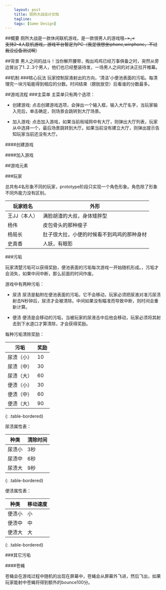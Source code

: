 ```yaml
---
    layout: post
    title: 厕所大战设计文档
    tagline: 
    tags: [Game Design]
---
```


##概要
厕所大战是一款休闲联机游戏，是一款很男人的游戏哦~~~>_<<br>
支持2-4人联机游戏，游戏平台暂定为PC（我是很想坐iphone,winphone，不过我没设备测试啊~~）

##背景
男人之间的战斗！当你解开腰带，掏出鸡鸡已经万事俱备之时，突然从旁边冒出了1..2..3个男人，他们也已经整装待发，一场男人之间的对决正拉开帷幕。

##机制
###核心玩法
玩家控制尿液射出的方向，‘清洁’小便池表面的污垢。每清理完一块污垢能得到相应的分数。时间结束（膀胱放空）后看谁的分数最多。

##游戏流程
###主菜单
主菜单只有两个选项：

- 创建游戏:
		点击创建游戏选项，会弹出一个输入框，输入大厅名字，当玩家输入完后，单击确定，则场景会跳转到大厅场景。

- 加入游戏:
		点击加入游戏，如果当前局域网中有大厅，则弹出大厅列表，玩家从中选择一个，最后场景跳转到大厅。如果当前没有建立大厅，则弹出提示告知玩家当前还没有大厅。




####创建游戏


####加入游戏


##游戏元素

###玩家

总共有4名形象不同的玩家，prototype阶段只实现一个角色形象。角色除了形象不同外能力没有区别。

玩家姓名    |外形    |
----------- |--------|
王JJ（本人）|满脸胡渣的大叔，身体矮胖型|
杨伟        |皮包骨头的那种瘦子 				  |
杨局长      |肚子很大拉，小便的时候看不到鸡鸡的那种身材|
史真香      |人妖，有眼影

###污垢

玩家清楚污垢可以获得奖励，便池表面的污垢每次游戏一开始随机形成。，污垢才会消失，如果中间中断，那么前面的时间作废。

游戏中有两种污垢：

- 尿渍 尿渍是黏附在便池表面的污垢，它不会移动，玩家必须把尿液对准污尿渍射击N秒钟后，尿渍才会被清除。中间如果没有瞄准而导致中断，则时间会重新计算。

- 便渍 便渍是会移动的污垢，当被玩家的尿液击中后他会移动，玩家必须将其射击到下水道口才算清除，才会获得奖励。


每种污垢清除奖励：

污垢      | 奖励|
----------|-----|
尿渍（小）|10   |
尿渍（中）|30   |
尿渍（大）|60   |
便渍（小）|30   |
便渍（中）|60   |
便渍（大）|90   |
{: .table-bordered}


尿渍属性表：


种类    |  清除时间|
--------|----------|
尿渍小  | 3秒      |
尿渍中  | 6秒      |
尿渍大  | 9秒      |
{: .table-bordered}


便渍属性表：

种类    | 移动速度 |
--------|----------|
便渍小  | 小       |
便渍中  | 中       |
便渍大  | 大       |
{: .table-bordered}

###其它污垢

####苍蝇

苍蝇会在游戏过程中随机的出现在屏幕中，苍蝇会从屏幕外飞进，然后飞出，如果玩家能射中苍蝇将得到额外的bounce100分。	


